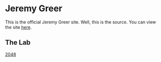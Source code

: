 # Jeremy Greer

This is the official Jeremy Greer site.  Well, this is the source.  You can view the site [here](http://jeremygreer.herokuapp.com/).

## The Lab

[2048](public/lab/2048)